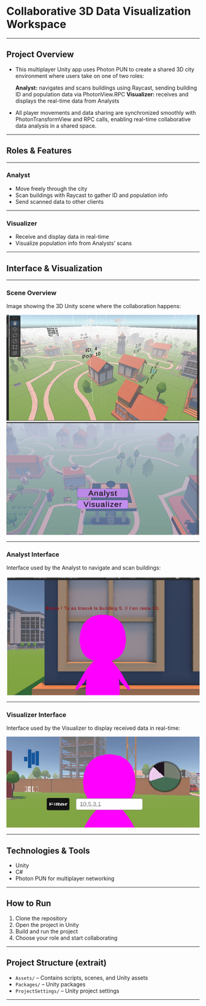 
# Collaborative 3D Data Visualization Workspace

---

##  Project Overview

* This multiplayer Unity app uses Photon PUN to create a shared 3D city environment where users take on one of two roles:

  **Analyst:** navigates and scans buildings using Raycast, sending building ID and population data via PhotonView\.RPC
  **Visualizer:** receives and displays the real-time data from Analysts

* All player movements and data sharing are synchronized smoothly with PhotonTransformView and RPC calls, enabling real-time collaborative data analysis in a shared space.

---

##  Roles & Features

---

### Analyst

* Move freely through the city
* Scan buildings with Raycast to gather ID and population info
* Send scanned data to other clients

---

### Visualizer

* Receive and display data in real-time
* Visualize population info from Analysts’ scans

---

##  Interface & Visualization

---

### Scene Overview
Image showing the 3D Unity scene where the collaboration happens:


![Scene Overview](images/scene.png)
![Scene Overview](images/analyst-visualiser.png)

---

### Analyst Interface

Interface used by the Analyst to navigate and scan buildings:


![Analyst Interface](images/analyser.png)


---

### Visualizer Interface

Interface used by the Visualizer to display received data in real-time:


![Visualizer Interface](images/visualser.png)


---

## Technologies & Tools

* Unity
* C#
* Photon PUN for multiplayer networking

---

## How to Run

1. Clone the repository
2. Open the project in Unity
3. Build and run the project
4. Choose your role and start collaborating

---

## Project Structure (extrait)

* `Assets/` –  Contains scripts, scenes, and Unity assets
* `Packages/` – Unity packages
* `ProjectSettings/` – Unity project settings



---



